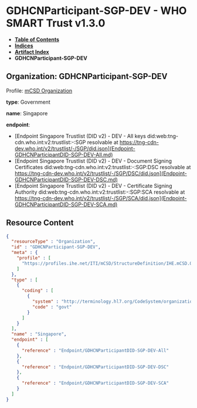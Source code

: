 # GDHCNParticipant-SGP-DEV - WHO SMART Trust v1.3.0

* [**Table of Contents**](toc.md)
* [**Indices**](indices.md)
* [**Artifact Index**](artifacts.md)
* **GDHCNParticipant-SGP-DEV**

## Organization: GDHCNParticipant-SGP-DEV

Profile: [mCSD Organization](https://profiles.ihe.net/ITI/mCSD/4.0.0/StructureDefinition-IHE.mCSD.Organization.html)

**type**: Government

**name**: Singapore

**endpoint**: 

* [Endpoint Singapore Trustlist (DID v2) - DEV - All keys did:web:tng-cdn.who.int:v2:trustlist:-:SGP resolvable at https://tng-cdn-dev.who.int/v2/trustlist/-/SGP/did.json](Endpoint-GDHCNParticipantDID-SGP-DEV-All.md)
* [Endpoint Singapore Trustlist (DID v2) - DEV - Document Signing Certificates did:web:tng-cdn.who.int:v2:trustlist:-:SGP:DSC resolvable at https://tng-cdn-dev.who.int/v2/trustlist/-/SGP/DSC/did.json](Endpoint-GDHCNParticipantDID-SGP-DEV-DSC.md)
* [Endpoint Singapore Trustlist (DID v2) - DEV - Certificate Signing Authority did:web:tng-cdn.who.int:v2:trustlist:-:SGP:SCA resolvable at https://tng-cdn-dev.who.int/v2/trustlist/-/SGP/SCA/did.json](Endpoint-GDHCNParticipantDID-SGP-DEV-SCA.md)



## Resource Content

```json
{
  "resourceType" : "Organization",
  "id" : "GDHCNParticipant-SGP-DEV",
  "meta" : {
    "profile" : [
      "https://profiles.ihe.net/ITI/mCSD/StructureDefinition/IHE.mCSD.Organization"
    ]
  },
  "type" : [
    {
      "coding" : [
        {
          "system" : "http://terminology.hl7.org/CodeSystem/organization-type",
          "code" : "govt"
        }
      ]
    }
  ],
  "name" : "Singapore",
  "endpoint" : [
    {
      "reference" : "Endpoint/GDHCNParticipantDID-SGP-DEV-All"
    },
    {
      "reference" : "Endpoint/GDHCNParticipantDID-SGP-DEV-DSC"
    },
    {
      "reference" : "Endpoint/GDHCNParticipantDID-SGP-DEV-SCA"
    }
  ]
}

```
